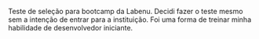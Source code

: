Teste de seleção para bootcamp da Labenu. 
Decidi fazer o teste mesmo sem a intenção de entrar para a instituição. Foi uma forma de treinar minha habilidade de desenvolvedor iniciante.
